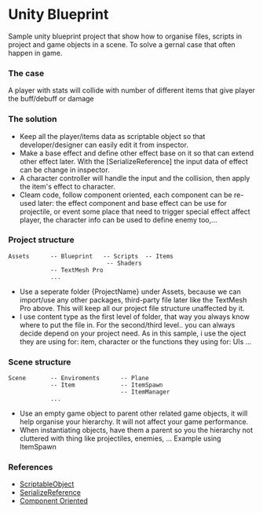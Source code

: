 # Unity Blueprint

Sample unity blueprint project that show how to organise files, scripts in project and game objects in a scene. To solve a gernal case that often happen in game.

### The case

A player with stats will collide with number of different items that give player the buff/debuff or damage

### The solution

- Keep all the player/items data as scriptable object so that developer/designer can easily edit it from inspector. 
- Make a base effect and define other effect base on it so that can extend other effect later. With the [SerializeReference] the input data of effect can be change in inspector.
- A character controller will handle the input and the collision, then apply the item's effect to character.
- Cleam code, follow component oriented, each component can be re-used later: the effect component and base effect can be use for projectile, or event some place that need to trigger special effect affect player, the character info can be used to define enemy too,...

### Project structure

    Assets      -- Blueprint   -- Scripts  -- Items
                                -- Shaders    
                -- TextMesh Pro
                ...
                
- Use a seperate folder {ProjectName} under Assets, because we can import/use any other packages, third-party file later like the TextMesh Pro above. This will keep all our project file structure unaffected by it.
- I use content type as the first level of folder, that way you always know where to put the file in. For the second/third level.. you can always decide depend on your project need. As in this sample, i use the oject they are using for: item, character or the functions they using for: UIs ...

### Scene structure

    Scene       -- Enviroments      -- Plane
                -- Item             -- ItemSpawn
                                    -- ItemManager
                ...
    
- Use an empty game object to parent other related game objects, it will help organise your hierarchy. It will not affect your game performance.
- When instantiating objects, have them a parent so you the hierarchy not cluttered with thing like projectiles, enemies, ... Example using ItemSpawn

### References

- [ScriptableObject](https://docs.unity3d.com/Manual/class-ScriptableObject.html)
- [SerializeReference](https://docs.unity3d.com/ScriptReference/SerializeReference.html)
- [Component Oriented](https://en.wikipedia.org/wiki/Component-based_software_engineering)
